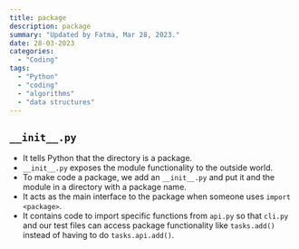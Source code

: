 ```yaml
---
title: package
description: package
summary: "Updated by Fatma, Mar 28, 2023."
date: 28-03-2023
categories:
  - "Coding"
tags:
  - "Python"
  - "coding"
  - "algorithms"
  - "data structures"
---
```


## `__init__.py`

- It tells Python that the directory is a package.
- `__init__.py` exposes the module functionality to the outside world.
- To make code a package, we add an `__init__.py` and put it and the module in a directory with a package name.
- It acts as the main interface to the package when someone uses `import <package>`.
- It contains code to import specific functions from `api.py` so that `cli.py` and our test files can access package functionality like `tasks.add()` instead of having to do `tasks.api.add()`.
